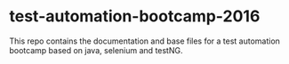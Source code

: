 # test-automation-bootcamp-2016
This repo contains the documentation and base files for a test automation bootcamp based on java, selenium and testNG.
